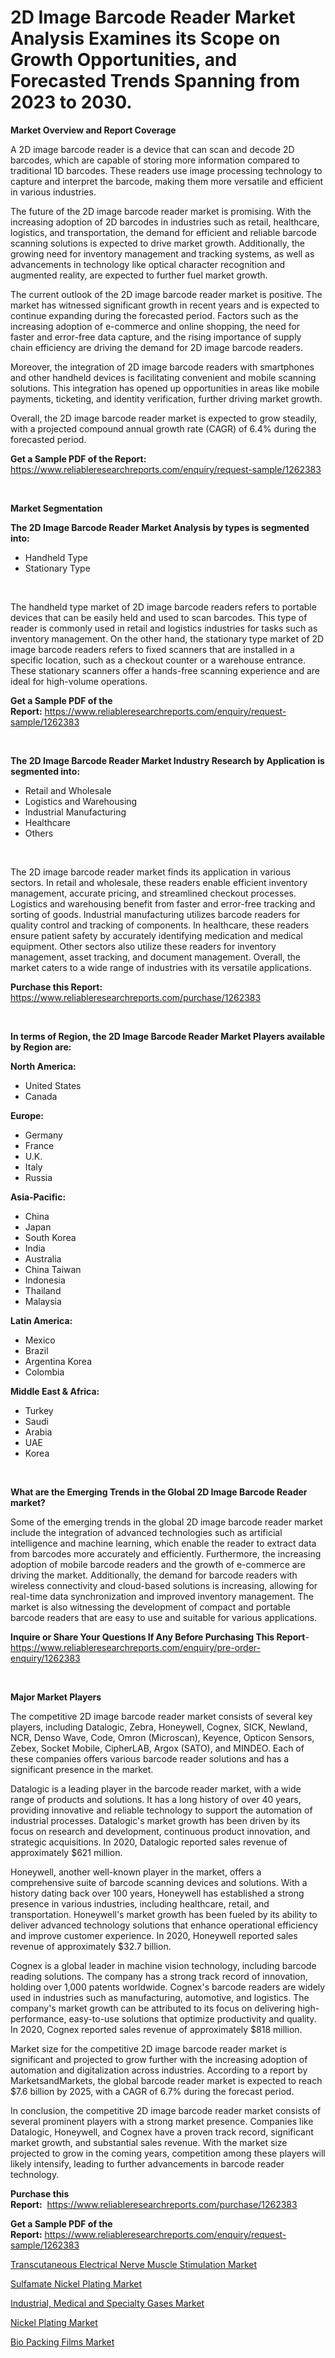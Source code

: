<p><h1>2D Image Barcode Reader Market Analysis Examines its Scope on Growth Opportunities, and Forecasted Trends Spanning from 2023 to 2030.</h1></p><p><strong>Market Overview and Report Coverage</strong></p>
<p><p>A 2D image barcode reader is a device that can scan and decode 2D barcodes, which are capable of storing more information compared to traditional 1D barcodes. These readers use image processing technology to capture and interpret the barcode, making them more versatile and efficient in various industries.</p><p>The future of the 2D image barcode reader market is promising. With the increasing adoption of 2D barcodes in industries such as retail, healthcare, logistics, and transportation, the demand for efficient and reliable barcode scanning solutions is expected to drive market growth. Additionally, the growing need for inventory management and tracking systems, as well as advancements in technology like optical character recognition and augmented reality, are expected to further fuel market growth.</p><p>The current outlook of the 2D image barcode reader market is positive. The market has witnessed significant growth in recent years and is expected to continue expanding during the forecasted period. Factors such as the increasing adoption of e-commerce and online shopping, the need for faster and error-free data capture, and the rising importance of supply chain efficiency are driving the demand for 2D image barcode readers.</p><p>Moreover, the integration of 2D image barcode readers with smartphones and other handheld devices is facilitating convenient and mobile scanning solutions. This integration has opened up opportunities in areas like mobile payments, ticketing, and identity verification, further driving market growth.</p><p>Overall, the 2D image barcode reader market is expected to grow steadily, with a projected compound annual growth rate (CAGR) of 6.4% during the forecasted period.</p></p>
<p><strong>Get a Sample PDF of the Report:</strong> <a href="https://www.reliableresearchreports.com/enquiry/request-sample/1262383">https://www.reliableresearchreports.com/enquiry/request-sample/1262383</a></p>
<p>&nbsp;</p>
<p><strong>Market Segmentation</strong></p>
<p><strong>The 2D Image Barcode Reader Market Analysis by types is segmented into:</strong></p>
<p><ul><li>Handheld Type</li><li>Stationary Type</li></ul></p>
<p>&nbsp;</p>
<p><p>The handheld type market of 2D image barcode readers refers to portable devices that can be easily held and used to scan barcodes. This type of reader is commonly used in retail and logistics industries for tasks such as inventory management. On the other hand, the stationary type market of 2D image barcode readers refers to fixed scanners that are installed in a specific location, such as a checkout counter or a warehouse entrance. These stationary scanners offer a hands-free scanning experience and are ideal for high-volume operations.</p></p>
<p><strong>Get a Sample PDF of the Report:</strong>&nbsp;<a href="https://www.reliableresearchreports.com/enquiry/request-sample/1262383">https://www.reliableresearchreports.com/enquiry/request-sample/1262383</a></p>
<p>&nbsp;</p>
<p><strong>The 2D Image Barcode Reader Market Industry Research by Application is segmented into:</strong></p>
<p><ul><li>Retail and Wholesale</li><li>Logistics and Warehousing</li><li>Industrial Manufacturing</li><li>Healthcare</li><li>Others</li></ul></p>
<p>&nbsp;</p>
<p><p>The 2D image barcode reader market finds its application in various sectors. In retail and wholesale, these readers enable efficient inventory management, accurate pricing, and streamlined checkout processes. Logistics and warehousing benefit from faster and error-free tracking and sorting of goods. Industrial manufacturing utilizes barcode readers for quality control and tracking of components. In healthcare, these readers ensure patient safety by accurately identifying medication and medical equipment. Other sectors also utilize these readers for inventory management, asset tracking, and document management. Overall, the market caters to a wide range of industries with its versatile applications.</p></p>
<p><strong>Purchase this Report:</strong>&nbsp; <a href="https://www.reliableresearchreports.com/purchase/1262383">https://www.reliableresearchreports.com/purchase/1262383</a></p>
<p>&nbsp;</p>
<p><strong>In terms of Region, the 2D Image Barcode Reader Market Players available by Region are:</strong></p>
<p>
    <p> <strong> North America: </strong>
        <ul>
            <li>United States</li>
            <li>Canada</li>
        </ul>
        </p> 
    <p> <strong> Europe: </strong>
        <ul>
            <li>Germany</li>
            <li>France</li>
            <li>U.K.</li>
            <li>Italy</li>
            <li>Russia</li>
        </ul>
        </p> 
    <p> <strong> Asia-Pacific: </strong>
        <ul>
            <li>China</li>
            <li>Japan</li>
            <li>South Korea</li>
            <li>India</li>
            <li>Australia</li>
            <li>China Taiwan</li>
            <li>Indonesia</li>
            <li>Thailand</li>
            <li>Malaysia</li>
        </ul>
        </p> 
    <p> <strong> Latin America: </strong>
        <ul>
            <li>Mexico</li>
            <li>Brazil</li>
            <li>Argentina Korea</li>
            <li>Colombia</li>
        </ul>
        </p> 
    <p> <strong> Middle East & Africa: </strong>
        <ul>
            <li>Turkey</li>
            <li>Saudi</li>
            <li>Arabia</li>
            <li>UAE</li>
            <li>Korea</li>
        </ul>
    </p>
    </p>
<p>&nbsp;</p>
<p><strong>What are the Emerging Trends in the Global 2D Image Barcode Reader market?</strong></p>
<p><p>Some of the emerging trends in the global 2D image barcode reader market include the integration of advanced technologies such as artificial intelligence and machine learning, which enable the reader to extract data from barcodes more accurately and efficiently. Furthermore, the increasing adoption of mobile barcode readers and the growth of e-commerce are driving the market. Additionally, the demand for barcode readers with wireless connectivity and cloud-based solutions is increasing, allowing for real-time data synchronization and improved inventory management. The market is also witnessing the development of compact and portable barcode readers that are easy to use and suitable for various applications.</p></p>
<p><strong>Inquire or Share Your Questions If Any Before Purchasing This Report</strong>- <a href="https://www.reliableresearchreports.com/enquiry/pre-order-enquiry/1262383">https://www.reliableresearchreports.com/enquiry/pre-order-enquiry/1262383</a></p>
<p>&nbsp;</p>
<p><strong>Major Market Players</strong></p>
<p><p>The competitive 2D image barcode reader market consists of several key players, including Datalogic, Zebra, Honeywell, Cognex, SICK, Newland, NCR, Denso Wave, Code, Omron (Microscan), Keyence, Opticon Sensors, Zebex, Socket Mobile, CipherLAB, Argox (SATO), and MINDEO. Each of these companies offers various barcode reader solutions and has a significant presence in the market.</p><p>Datalogic is a leading player in the barcode reader market, with a wide range of products and solutions. It has a long history of over 40 years, providing innovative and reliable technology to support the automation of industrial processes. Datalogic's market growth has been driven by its focus on research and development, continuous product innovation, and strategic acquisitions. In 2020, Datalogic reported sales revenue of approximately $621 million.</p><p>Honeywell, another well-known player in the market, offers a comprehensive suite of barcode scanning devices and solutions. With a history dating back over 100 years, Honeywell has established a strong presence in various industries, including healthcare, retail, and transportation. Honeywell's market growth has been fueled by its ability to deliver advanced technology solutions that enhance operational efficiency and improve customer experience. In 2020, Honeywell reported sales revenue of approximately $32.7 billion.</p><p>Cognex is a global leader in machine vision technology, including barcode reading solutions. The company has a strong track record of innovation, holding over 1,000 patents worldwide. Cognex's barcode readers are widely used in industries such as manufacturing, automotive, and logistics. The company's market growth can be attributed to its focus on delivering high-performance, easy-to-use solutions that optimize productivity and quality. In 2020, Cognex reported sales revenue of approximately $818 million.</p><p>Market size for the competitive 2D image barcode reader market is significant and projected to grow further with the increasing adoption of automation and digitalization across industries. According to a report by MarketsandMarkets, the global barcode reader market is expected to reach $7.6 billion by 2025, with a CAGR of 6.7% during the forecast period.</p><p>In conclusion, the competitive 2D image barcode reader market consists of several prominent players with a strong market presence. Companies like Datalogic, Honeywell, and Cognex have a proven track record, significant market growth, and substantial sales revenue. With the market size projected to grow in the coming years, competition among these players will likely intensify, leading to further advancements in barcode reader technology.</p></p>
<p><strong>Purchase this Report:</strong>&nbsp;&nbsp;<a href="https://www.reliableresearchreports.com/purchase/1262383">https://www.reliableresearchreports.com/purchase/1262383</a></p>
<p></p>
<p><strong>Get a Sample PDF of the Report:</strong>&nbsp;<a href="https://www.reliableresearchreports.com/enquiry/request-sample/1262383">https://www.reliableresearchreports.com/enquiry/request-sample/1262383</a></p>
<p><p><a href="https://www.linkedin.com/pulse/decoding-transcutaneous-electrical-nerve-muscle-stimulation/">Transcutaneous Electrical Nerve Muscle Stimulation Market</a></p><p><a href="https://medium.com/@akshatsharma12/sulfamate-nickel-plating-market-size-growth-forecast-2023-2030-73dbed5e0581">Sulfamate Nickel Plating Market</a></p><p><a href="https://issuu.com/reportprime-2/docs/industrial-medical-and-specialty-gases-market-size?fr=xKAE9_zU1NQ">Industrial, Medical and Specialty Gases Market</a></p><p><a href="https://medium.com/@v25590012/nickel-plating-market-size-growth-forecast-2023-2030-7301c2420c24">Nickel Plating Market</a></p><p><a href="https://github.com/NorbertYates/Market-Research-Report-List-2/blob/main/bio-packing-films-market.md">Bio Packing Films Market</a></p></p>
